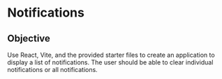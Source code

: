 <!-- 
* Author: Tyler Wharmby
* Course: Web Applications
* Date: 04/09/2025
 -->

# Notifications

## Objective
Use React, Vite, and the provided starter files to create an application to display a list of notifications. The user should be able to clear individual notifications or all notifications.
